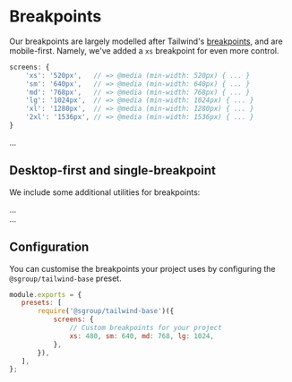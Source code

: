 # Breakpoints
Our breakpoints are largely modelled after Tailwind's [breakpoints](https://tailwindcss.com/docs/breakpoints), and are mobile-first. Namely, we've added a `xs` breakpoint for even more control.

```js
screens: {
    'xs': '520px',   // => @media (min-width: 520px) { ... }
    'sm': '640px',   // => @media (min-width: 640px) { ... }
    'md': '768px',   // => @media (min-width: 768px) { ... }
    'lg': '1024px',  // => @media (min-width: 1024px) { ... }
    'xl': '1280px',  // => @media (min-width: 1280px) { ... }
    '2xl': '1536px', // => @media (min-width: 1536px) { ... }
}
```

<code-preview body-id="breakpoint-example" heading="Breakpoints - Mobile-first">
    <div class="bg-purple-500 xs:bg-red-500 sm:bg-yellow-500 md:bg-primary-500 lg:bg-teriary-500 xl:bg-orange-500 2xl:bg-green-500">
        ...
    </div>
</code-preview>

## Desktop-first and single-breakpoint
We include some additional utilities for breakpoints:

<code-preview body-id="breakpoint-example" heading="Breakpoints - Desktop-first">
    <div class="bg-purple-500 to-xs:bg-red-500 to-sm:bg-yellow-500 to-md:bg-primary-500 to-lg:bg-teriary-500 to-xl:bg-orange-500 to-2xl:bg-green-500">
        ...
    </div>
</code-preview>

<code-preview body-id="breakpoint-example" heading="Breakpoints - md-only">
    <div class="bg-purple-500 md-only:bg-green-500">
        ...
    </div>
</code-preview>

## Configuration
You can customise the breakpoints your project uses by configuring the `@sgroup/tailwind-base` preset.

 ```js
module.exports = {
    presets: [
        require('@sgroup/tailwind-base')({
            screens: {
                // Custom breakpoints for your project
                xs: 480, sm: 640, md: 768, lg: 1024,
            },
        }),
    ],
};
```
